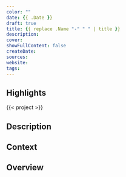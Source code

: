 ```yaml
---
color: ""
date: {{ .Date }}
draft: true
title: {{ replace .Name "-" " " | title }}
description:
cover:
showFullContent: false
createDate:
sources:
website:
tags:
---
```


## Highlights

{{< project >}}

## Description

## Context

## Overview
